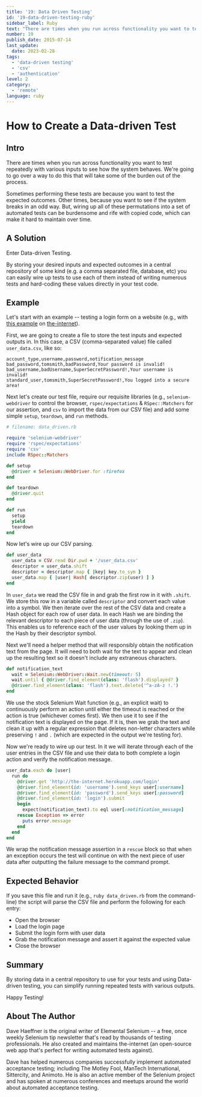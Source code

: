 ```yaml
---
title: '19: Data Driven Testing'
id: '19-data-driven-testing-ruby'
sidebar_label: Ruby 
text: "There are times when you run across functionality you want to test repeatedly with various inputs to see how the system behaves. We're going to go over a way to do this that will take some of the burden out of the process."
number: 19
publish_date: 2015-07-14
last_update:
  date: 2023-02-28
tags:
  - 'data-driven testing'
  - 'csv'
  - 'authentication'
level: 2
category:
  - 'remote'
language: ruby
---
```


# How to Create a Data-driven Test

## Intro

There are times when you run across functionality you want to test repeatedly with various inputs to see how the system behaves. We're going to go over a way to do this that will take some of the burden out of the process.

Sometimes performing these tests are because you want to test the expected outcomes. Other times, because you want to see if the system breaks in an odd way. But, wiring up all of these permutations into a set of automated tests can be burdensome and rife with copied code, which can make it hard to maintain over time.

## A Solution

Enter Data-driven Testing.

By storing your desired inputs and expected outcomes in a central repository of some kind (e.g. a comma separated file, database, etc) you can easily wire up tests to use each of them instead of writing numerous tests and hard-coding these values directly in your test code.

## Example

Let's start with an example -- testing a login form on a website (e.g., with [this example](http://the-internet.herokuapp.com/login) on [the-internet](https://github.com/tourdedave/the-internet)).

First, we are going to create a file to store the test inputs and expected outputs in. In this case, a CSV (comma-separated value) file called `user_data.csv`, like so:

```text
account_type,username,password,notification_message
bad_password,tomsmith,badPassword,Your password is invalid!
bad_username,badUsername,SuperSecretPassword!,Your username is invalid!
standard_user,tomsmith,SuperSecretPassword!,You logged into a secure area!
```

Next let's create our test file, require our requisite libraries (e.g., `selenium-webdriver` to control the browser, `rspec/expectations` & `RSpec::Matchers` for our assertion, and `csv` to import the data from our CSV file) and add some simple `setup`, `teardown`, and `run` methods.

```ruby
# filename: data_driven.rb

require 'selenium-webdriver'
require 'rspec/expectations'
require 'csv'
include RSpec::Matchers

def setup
  @driver = Selenium::WebDriver.for :firefox
end

def teardown
  @driver.quit
end

def run
  setup
  yield
  teardown
end
```

Now let's wire up our CSV parsing.

```ruby
def user_data
  user_data = CSV.read Dir.pwd + '/user_data.csv'
  descriptor = user_data.shift
  descriptor = descriptor.map { |key| key.to_sym }
  user_data.map { |user| Hash[ descriptor.zip(user) ] }
end
```

In `user_data` we read the CSV file in and grab the first row in it with `.shift`. We store this row in a variable called `descriptor` and convert each value into a symbol. We then iterate over the rest of the CSV data and create a Hash object for each row of user data. In each Hash we are binding the relevant descriptor to each piece of user data (through the use of `.zip`). This enables us to reference each of the user values by looking them up in the Hash by their descriptor symbol.

Next we'll need a helper method that will responsibly obtain the notification text from the page. It will need to both wait for the text to appear and clean up the resulting text so it doesn't include any extraneous characters.

```ruby
def notification_text
  wait = Selenium::WebDriver::Wait.new(timeout: 5)
  wait.until { @driver.find_element(class: 'flash').displayed? }
  @driver.find_element(class: 'flash').text.delete('^a-zA-z !.')
end
```

We use the stock Selenium Wait function (e.g., an explicit wait) to continuously perform an action until either the timeout is reached or the action is true (whichever comes first). We then use it to see if the notification text is displayed on the page. If it is, then we grab the text and clean it up with a regular expression that deletes non-letter characters while preserving `!` and `.` (which are expected in the output we're testing for).

Now we're ready to wire up our test. In it we will iterate through each of the user entries in the CSV file and use their data to both complete a login action and verify the notification message.

```ruby
user_data.each do |user|
  run do
    @driver.get 'http://the-internet.herokuapp.com/login'
    @driver.find_element(id: 'username').send_keys user[:username]
    @driver.find_element(id: 'password').send_keys user[:password]
    @driver.find_element(id: 'login').submit
    begin
      expect(notification_text).to eql user[:notification_message]
    rescue Exception => error
      puts error.message
    end
  end
end
```

We wrap the notification message assertion in a `rescue` block so that when an exception occurs the test will continue on with the next piece of user data after outputting the failure message to the command prompt.

## Expected Behavior

If you save this file and run it (e.g., `ruby data_driven.rb` from the command-line) the script will parse the CSV file and perform the following for each entry:

+ Open the browser
+ Load the login page
+ Submit the login form with user data
+ Grab the notification message and assert it against the expected value
+ Close the browser

## Summary

By storing data in a central repository to use for your tests and using Data-driven testing, you can simplify running repeated tests with various outputs.

Happy Testing!

## About The Author

Dave Haeffner is the original writer of Elemental Selenium -- a free, once weekly Selenium tip newsletter that's read by thousands of testing professionals. He also created and maintains the-internet (an open-source web app that's perfect for writing automated tests against).

Dave has helped numerous companies successfully implement automated acceptance testing; including The Motley Fool, ManTech International, Sittercity, and Animoto. He is also an active member of the Selenium project and has spoken at numerous conferences and meetups around the world about automated acceptance testing.
